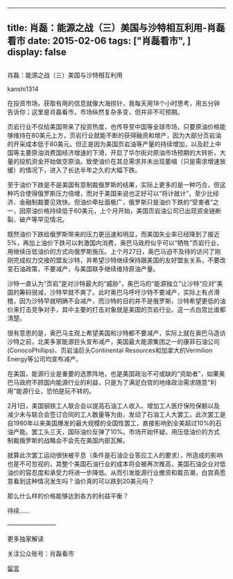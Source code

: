 
---
title:  肖磊：能源之战（三）美国与沙特相互利用-肖磊看市
date: 2015-02-06
tags: ["肖磊看市", ]
display: false
---


## 



肖磊：能源之战（三）美国与沙特相互利用




kanshi1314




在投资市场，获取有用的信息就像大海捞针，我每天用18个小时思考，用五分钟告诉你；这里是肖磊看市，市场纵然复杂多变，但并非不可预期。


页岩行业不仅给美国带来了投资热度，也传导至中国等全球市场，只要原油价格能够维持在80美元上方，页岩行业就能不断的获得融资和增产，因为大部分页岩油的开采成本低于80美元。但正是因为美国页岩油等产量的持续增加，以及赶上中国等主要原油消费国经济增速的下滑，开启了华尔街对原油市场预期的大转折，大量的投机资金开始做空原油。致使油价在其总需求并未出现萎缩（只是需求增速放缓）的情况下，进入了长达半年之久的大幅下跌。

至于油价下跌是不是美国有意制裁俄罗斯的结果，实际上更多的是一种巧合，但这种巧合使得俄罗斯压力倍增，而对于美国来说也正好可以“将计就计”，至少比经济、金融制裁要见效快。但油价牵扯面极广，俄罗斯只是油价下跌的“受害者”之一，因原油价格持续低于60美元，上个月开始，美国页岩油公司已出现资金链断裂、破产等罕见情况。

既然油价下跌给俄罗斯带来的压力更迅速和明显，而美国失业率已经降到了接近5%，再加上油价下跌可以刺激国内消费，奥巴马政府似乎可以“牺牲”页岩行业，用继续压低油价的方式向俄罗斯施压。上个月27日，奥巴马迫不及待的访问了刚刚完成权力交接的盟友沙特，并希望沙特继续保持跟美国的友好盟友关系，不要改变石油政策，不要减产，与美国联手继续维持原油产量。

沙特一直认为“页岩”是对沙特最大的“威胁”，奥巴马的“能源独立”让沙特“应对”美国的筹码锐减，沙特早就不爽了。此时奥巴马呼吁沙特不要减产，实际上有点滑稽，因为沙特早就明确不会减产，而沙特的目的并不是俄罗斯，沙特希望更低的油价来打击竞争对手，其中主要的打击对象就是美国的页岩行业。这一点白宫比谁都清楚。

很有意思的是，奥巴马主观上希望美国和沙特都不要减产，实际上就在奥巴马造访沙特之前，北美多家能源巨头宣布减产，美国最大能源集团之一的康菲石油公司(ConocoPhillips)、页岩油巨头Continental Resources和加拿大的Vermilion Energy等公司均宣布减产。

在美国，能源行业是重要的选票阵地，也是美国政治不可或缺的“资助者”，如果奥巴马政府不顾国内能源行业的利益，只是为了满足白宫的地缘政治需求随意“利用”能源行业，恐怕是玩不转的。

2月1日，美国钢铁工人联合会以提高石油工人收入、增加工人医疗保险保额以及减少未与联合会签订合同的工人数量等为由，发动了石油工人大罢工。此次罢工是自1980年以来美国爆发的最大规模的全国性罢工，直接影响到全美超过10%的石油产能。罢工头三天，国际油价反弹了10%。市场开始怀疑，用压低油价的方式制裁俄罗斯的战略会不会先在美国内部瓦解。

就算此次罢工运动很快被平息（条件是石油企业答应工人的要求），所造成的影响也是不可忽视的，其整个美国石油行业的成本将会被再次推高，美国石油企业对低油价的容忍度和承受力将进一步降低。从而引发能源行业撤资和裁员潮，白宫真愿意看到这种情况发生吗？油价真的可以跌到20美元吗？

那么什么样的价格能够达到各方的利益平衡？

待续……











————————



更多独家解读

关注公众账号：肖磊看市



 









[留言](javascript:;)


